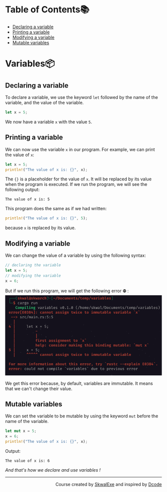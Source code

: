 # Table of Contents📚
- [Declaring a variable](#declaring-a-variable)
- [Printing a variable](#printing-a-variable)
- [Modifying a variable](#modifying-a-variable)
- [Mutable variables](#mutable-variables)

# Variables📦
## Declaring a variable
To declare a variable, we use the keyword `let` followed by the name of the variable, and the value of the variable.

```rust
let x = 5;
```
We now have a variable `x` with the value `5`.
## Printing a variable
We can now use the variable `x` in our program.
For example, we can print the value of `x`:

```rust
let x = 5;
println!("The value of x is: {}", x);
```
The `{}` is a placeholder for the value of `x`. It will be replaced by its value when the program is executed.
If we run the program, we will see the following output:
```
The value of x is: 5
```
This program does the same as if we had written:
```rust
println!("The value of x is: {}", 5);
```
because `x` is replaced by its value.
## Modifying a variable
We can change the value of a variable by using the following syntax:

```rust
// declaring the variable
let x = 5;
// modifying the variable
x = 6;
```
But if we run this program, we will get the following error ⛔  :
![](1.png)

We get this error because, by default, variables are immutable. It means that we can't change their value.

## Mutable variables
We can set the variable to be mutable by using the keyword `mut` before the name of the variable.

```rust
let mut x = 5;
x = 6;
println!("The value of x is: {}", x);
```

Output:
```
The value of x is: 6
```

*And that's how we declare and use variables !*


---


<p align="right">Course created by <a href="https://github.com/SkwalExe/" target="_blank">SkwalExe</a> and inspired by <a href="https://www.youtube.com/watch?v=vOMJlQ5B-M0&list=PLVvjrrRCBy2JSHf9tGxGKJ-bYAN_uDCUL" target="_blank">Dcode</a></p>